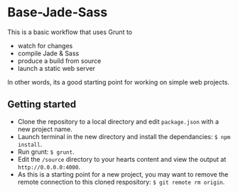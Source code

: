 # Base-Jade-Sass

This is a basic workflow that uses Grunt to

+ watch for changes
+ compile Jade & Sass
+ produce a build from source
+ launch a static web server

In other words, its a good starting point for working on simple web projects.

## Getting started

+ Clone the repository to a local directory and edit `package.json` with a new project name.
+ Launch terminal in the new directory and install the dependancies: `$ npm install`.
+ Run grunt: `$ grunt`.
+ Edit the `/source` directory to your hearts content and view the output at `http://0.0.0.0:4000`.
+ As this is a starting point for a new project, you may want to remove the remote connection to this cloned respository: `$ git remote rm origin`.